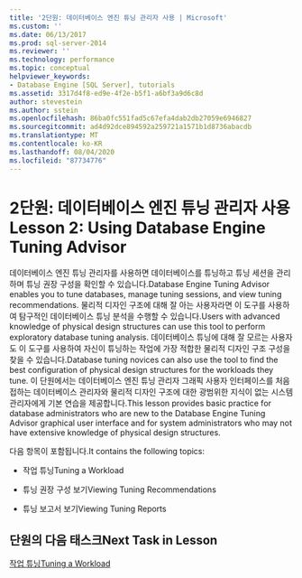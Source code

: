 ```yaml
---
title: '2단원: 데이터베이스 엔진 튜닝 관리자 사용 | Microsoft'
ms.custom: ''
ms.date: 06/13/2017
ms.prod: sql-server-2014
ms.reviewer: ''
ms.technology: performance
ms.topic: conceptual
helpviewer_keywords:
- Database Engine [SQL Server], tutorials
ms.assetid: 3317d4f8-ed9e-4f2e-b5f1-a6bf3a9d6c8d
author: stevestein
ms.author: sstein
ms.openlocfilehash: 86ba0fc551fad5c67efa4dab2db27059e6946827
ms.sourcegitcommit: ad4d92dce894592a259721a1571b1d8736abacdb
ms.translationtype: MT
ms.contentlocale: ko-KR
ms.lasthandoff: 08/04/2020
ms.locfileid: "87734776"
---
```

# <a name="lesson-2-using-database-engine-tuning-advisor"></a><span data-ttu-id="fe7c4-102">2단원: 데이터베이스 엔진 튜닝 관리자 사용</span><span class="sxs-lookup"><span data-stu-id="fe7c4-102">Lesson 2: Using Database Engine Tuning Advisor</span></span>
  <span data-ttu-id="fe7c4-103">데이터베이스 엔진 튜닝 관리자를 사용하면 데이터베이스를 튜닝하고 튜닝 세션을 관리하며 튜닝 권장 구성을 확인할 수 있습니다.</span><span class="sxs-lookup"><span data-stu-id="fe7c4-103">Database Engine Tuning Advisor enables you to tune databases, manage tuning sessions, and view tuning recommendations.</span></span> <span data-ttu-id="fe7c4-104">물리적 디자인 구조에 대해 잘 아는 사용자라면 이 도구를 사용하여 탐구적인 데이터베이스 튜닝 분석을 수행할 수 있습니다.</span><span class="sxs-lookup"><span data-stu-id="fe7c4-104">Users with advanced knowledge of physical design structures can use this tool to perform exploratory database tuning analysis.</span></span> <span data-ttu-id="fe7c4-105">데이터베이스 튜닝에 대해 잘 모르는 사용자도 이 도구를 사용하여 자신이 튜닝하는 작업에 가장 적합한 물리적 디자인 구조 구성을 찾을 수 있습니다.</span><span class="sxs-lookup"><span data-stu-id="fe7c4-105">Database tuning novices can also use the tool to find the best configuration of physical design structures for the workloads they tune.</span></span> <span data-ttu-id="fe7c4-106">이 단원에서는 데이터베이스 엔진 튜닝 관리자 그래픽 사용자 인터페이스를 처음 접하는 데이터베이스 관리자와 물리적 디자인 구조에 대한 광범위한 지식이 없는 시스템 관리자에게 기본 연습을 제공합니다.</span><span class="sxs-lookup"><span data-stu-id="fe7c4-106">This lesson provides basic practice for database administrators who are new to the Database Engine Tuning Advisor graphical user interface and for system administrators who may not have extensive knowledge of physical design structures.</span></span>  
  
 <span data-ttu-id="fe7c4-107">다음 항목이 포함됩니다.</span><span class="sxs-lookup"><span data-stu-id="fe7c4-107">It contains the following topics:</span></span>  
  
-   <span data-ttu-id="fe7c4-108">작업 튜닝</span><span class="sxs-lookup"><span data-stu-id="fe7c4-108">Tuning a Workload</span></span>  
  
-   <span data-ttu-id="fe7c4-109">튜닝 권장 구성 보기</span><span class="sxs-lookup"><span data-stu-id="fe7c4-109">Viewing Tuning Recommendations</span></span>  
  
-   <span data-ttu-id="fe7c4-110">튜닝 보고서 보기</span><span class="sxs-lookup"><span data-stu-id="fe7c4-110">Viewing Tuning Reports</span></span>  
  
## <a name="next-task-in-lesson"></a><span data-ttu-id="fe7c4-111">단원의 다음 태스크</span><span class="sxs-lookup"><span data-stu-id="fe7c4-111">Next Task in Lesson</span></span>  
 [<span data-ttu-id="fe7c4-112">작업 튜닝</span><span class="sxs-lookup"><span data-stu-id="fe7c4-112">Tuning a Workload</span></span>](lesson-1-1-tuning-a-workload.md)  
  
  
